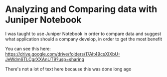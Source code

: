 # Analyzing and Comparing data with Juniper Notebook

I was taught to use Juniper Notebook in order to compare data and suggest what application should a company develop, in order to get the most benefit

You can see this here: https://drive.google.com/drive/folders/17AIt49csXIXbU-JeWdm6TLCgrXXAnUT9?usp=sharing

There's not a lot of text here because this was done long ago
